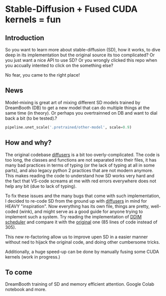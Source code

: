 # Stable-Diffusion + Fused CUDA kernels = fun

## Introduction

So you want to learn more about stable-diffusion (SD), how it works, to dive deep in its implementation but the original source its too complicated?
Or you just want a nice API to use SD?
Or you wrongly clicked this repo when you accually intented to click on the something else?

No fear, you came to the right place!

## News

Model-mixing is great art of mixing different SD models trained by DreamBooth (DB) to get a new model that can do multiple things at the same time (in theory).
Or perhaps you overtrainned on DB and want to dial back a bit (to be tested).?

```python
pipeline.unet_scale('.pretrained/other-model', scale=0.9)
```

## How and why?

The original codebase [diffusers](https://github.com/huggingface/diffusers) is a bit too overly-complicated. The code is too long, the classes and functions are not separated into their files, it has many bad practices in terms of typing (or the lack of typing at all in some parts), and also legacy python 2 practices that are not modern anymore. This makes reading the code to understand how SD works very hard and the fact that VS-code screams at me with red errors everywhere does not help any bit (due to lack of typing).

To fix these issues and the many bugs that come with such implementation, I decided to re-code SD from the ground up with [diffusers](https://github.com/huggingface/diffusers) in mind for HEAVY "inspiration". Now everything has its own file, things are pretty, well-coded (wink), and might serve as a good guide for anyone trying to implement such a system. Try reading the implementation of [DDIM scheduler](https://github.com/tfernd/sd/blob/master/sd/scheduler/ddim.py) and compare it with the [original](https://github.com/huggingface/diffusers/blob/main/src/diffusers/schedulers/scheduling_ddim.py) one (85 lines of code instead of 305).

This new re-factoring allow us to improve upen SD in a easier manner without ned to hijack the original code, and doing other cumbersome tricks.

Additionally, a huge speed-up can be done by manually fusing some CUDA kernels (work in progress.)

## To come
DreamBooth training of SD and memory efficient attention.
Google Colab notebook and more.